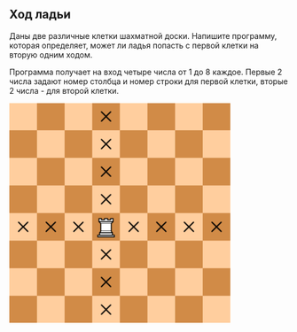 ## Ход ладьи

Даны две различные клетки шахматной доски. Напишите программу, которая определяет, может ли ладья попасть с первой клетки на вторую одним ходом.

Программа получает на вход четыре числа от 1 до 8 каждое. Первые 2 числа задают номер столбца и номер строки для первой клетки, вторые 2 числа - для второй клетки.

<img src="/img/problem4.2.10.png" alt="Ход ладьи" width="400">